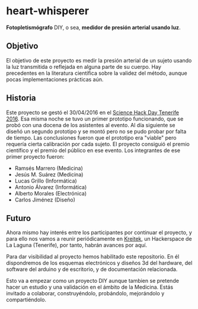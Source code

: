 # heart-whisperer

**Fotopletismógrafo** DIY, o sea, **medidor de presión arterial usando luz**.

## Objetivo

El objetivo de este proyecto es medir la presión arterial de un sujeto usando la luz transmitida o reflejada en alguna parte de su cuerpo. Hay precedentes en la literatura científica sobre la validez del método, aunque pocas implementaciones prácticas aún.

## Historia

Este proyecto se gestó el 30/04/2016 en el [Science Hack Day Tenerife 2016](http://www.sciencehackday.es/). Esa misma noche se tuvo un primer prototipo funcionando, que se probó con una docena de los asistentes al evento. Al día siguiente se diseñó un segundo prototipo y se montó pero no se pudo probar por falta de tiempo. Las conclusiones fueron que el prototipo era "viable" pero requería cierta calibración por cada sujeto. El proyecto consiguió el premio científico y el premio del público en ese evento. Los integrantes de ese primer proyecto fueron:

* Ramsés Marrero (Medicina)
* Jesús M. Suárez (Medicina)
* Lucas Grillo (Informática)
* Antonio Álvarez (Informática)
* Alberto Morales (Electrónica)
* Carlos Jiménez (Diseño)

## Futuro

Ahora mismo hay interés entre los participantes por continuar el proyecto, y para ello nos vamos a reunir periódicamente en [Kreitek](http://www.kreitek.org), un Hackerspace de La Laguna (Tenerife), por tanto, habrán avances por aquí.

Para dar visibilidad al proyecto hemos habilitado este repositorio. En él dispondremos de los esquemas electrónicos y diseños 3d del hardware, del software del arduino y de escritorio, y de documentación relacionada.

Esto va a empezar como un proyecto DIY aunque tambien se pretende hacer un estudio y una validación en el ámbito de la Medicina. Estás invitado a colaborar, construyéndolo, probándolo, mejorándolo y compartiéndolo.
